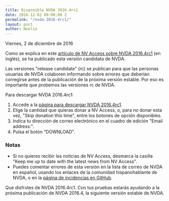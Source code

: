 ```yaml
---
title: Disponible NVDA 2016.4rc1
date: 2016-12-02 00:00:00 Z
permalink: "/nvda-2016-4rc1/"
layout: post
author: Noelia
---
```


<footer>Viernes, 2 de diciembre de 2016</footer>

Como se explica en este [artículo de NV Access sobre NVDA 2016.4rc1](http://www.nvaccess.org/post/nvda-2016-4rc1-released/) (en inglés), se ha publicado esta versión candidata de NVDA.

Las versiones "release candidate" (rc) se publican para que las personas usuarias de NVDA colaboren informando sobre errores que deberían corregirse antes de la publicación de la próxima versión estable. Por eso es importante que probemos las versiones rc de NVDA.

Para descargar NVDA 2016.4rc1:

1. Accede a la [página para descargar NVDA 2016.4rc1](http://www.nvaccess.org/download?nvdaVersion=2016.4rc1).
2. Elige la cantidad que quieras donar a NV Access, o, para no donar esta vez, "Skip donation this time", entre los botones de opción disponibles.
3. Indica tu dirección de correo electrónico en el cuadro de edición "Email address:".
4. Pulsa el botón "DOWNLOAD".

### Notas ###
* Si no quieres recibir las noticias de NV Access, desmarca la casilla "Keep me up to date with the latest news from NV Access".
* Puedes comentar errores de esta versión en la lista de correo de NVDA en español, usando los enlaces de la comunidad hispanohablante de NVDA, o en la [página de incidencias en GitHub](https://github.com/nvaccess/nvda/issues).

Que disfrutes de NVDA 2016.4rc1. Con tus pruebas estarás ayudando a la próxima publicación de NVDA 2016.4, la siguiente versión estable de NVDA. 
